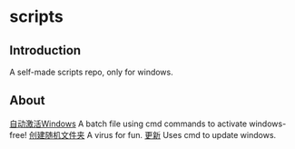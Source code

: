 # scripts
## Introduction
A self-made scripts repo, only for windows.
## About
[自动激活Windows](https://github.com/Sinetian/scripts/blob/main/自动激活Windows.bat) A batch file using cmd commands to activate windows-free!
[创建随机文件夹](https://github.com/Sinetian/scripts/blob/main/创建随机文件夹（不要自己用）.bat) A virus for fun.
[更新](https://github.com/Sinetian/scripts/blob/main/更新.bat) Uses cmd to update windows.
